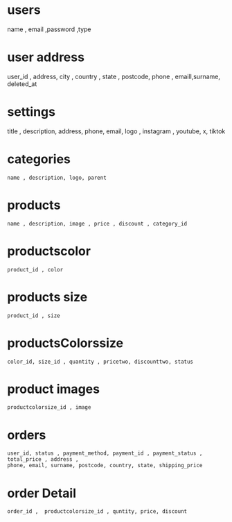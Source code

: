 # users
 name , email ,password ,type

 # user address 
  user_id , address, city , country , state , postcode, phone , emaill,surname, deleted_at

# settings
 title , description, address, phone, email, logo , instagram , youtube, x, tiktok

# categories
    name , description, logo, parent

# products
    name , description, image , price , discount , category_id

# productscolor
    product_id , color

# products size 
    product_id , size

# productsColorssize
    color_id, size_id , quantity , pricetwo, discounttwo, status

# product images
    productcolorsize_id , image 

# orders
    user_id, status , payment_method, payment_id , payment_status , total_price , address , 
    phone, email, surname, postcode, country, state, shipping_price

# order Detail
    order_id ,  productcolorsize_id , quntity, price, discount